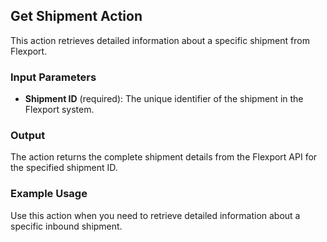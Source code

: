 ## Get Shipment Action

This action retrieves detailed information about a specific shipment from Flexport.

### Input Parameters

- **Shipment ID** (required): The unique identifier of the shipment in the Flexport system.

### Output

The action returns the complete shipment details from the Flexport API for the specified shipment ID.

### Example Usage

Use this action when you need to retrieve detailed information about a specific inbound shipment.